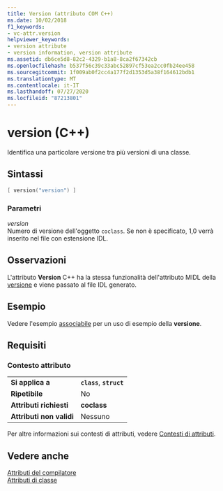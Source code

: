 ```yaml
---
title: Version (attributo COM C++)
ms.date: 10/02/2018
f1_keywords:
- vc-attr.version
helpviewer_keywords:
- version attribute
- version information, version attribute
ms.assetid: db6ce5d8-82c2-4329-b1a8-8ca2f67342cb
ms.openlocfilehash: b537f56c39c33abc52897cf53ea2cc0fb24ee458
ms.sourcegitcommit: 1f009ab0f2cc4a177f2d1353d5a38f164612bdb1
ms.translationtype: MT
ms.contentlocale: it-IT
ms.lasthandoff: 07/27/2020
ms.locfileid: "87213801"
---
```

# <a name="version-c"></a>version (C++)

Identifica una particolare versione tra più versioni di una classe.

## <a name="syntax"></a>Sintassi

```cpp
[ version("version") ]
```

### <a name="parameters"></a>Parametri

*version*<br/>
Numero di versione dell'oggetto `coclass`. Se non è specificato, 1,0 verrà inserito nel file con estensione IDL.

## <a name="remarks"></a>Osservazioni

L'attributo **Version** C++ ha la stessa funzionalità dell'attributo MIDL della [versione](/windows/win32/Midl/version) e viene passato al file IDL generato.

## <a name="example"></a>Esempio

Vedere l'esempio [associabile](bindable.md) per un uso di esempio della **versione**.

## <a name="requirements"></a>Requisiti

### <a name="attribute-context"></a>Contesto attributo

|||
|-|-|
|**Si applica a**|**`class`**, **`struct`**|
|**Ripetibile**|No|
|**Attributi richiesti**|**coclass**|
|**Attributi non validi**|Nessuno|

Per altre informazioni sui contesti di attributi, vedere [Contesti di attributi](cpp-attributes-com-net.md#contexts).

## <a name="see-also"></a>Vedere anche

[Attributi del compilatore](compiler-attributes.md)<br/>
[Attributi di classe](class-attributes.md)
